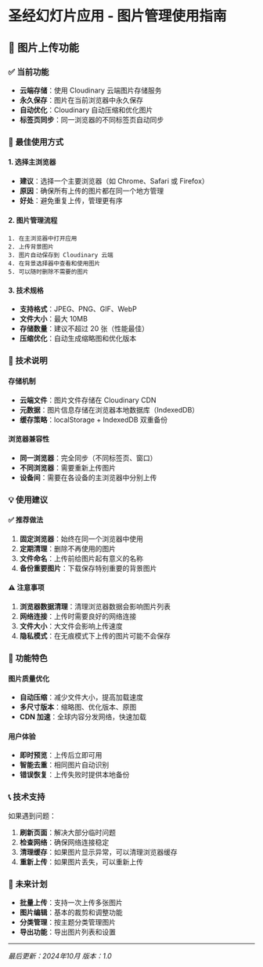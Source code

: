 # 圣经幻灯片应用 - 图片管理使用指南

## 📸 图片上传功能

### ✅ **当前功能**
- **云端存储**：使用 Cloudinary 云端图片存储服务
- **永久保存**：图片在当前浏览器中永久保存
- **自动优化**：Cloudinary 自动压缩和优化图片
- **标签页同步**：同一浏览器的不同标签页自动同步

### 🎯 **最佳使用方式**

#### 1. 选择主浏览器
- **建议**：选择一个主要浏览器（如 Chrome、Safari 或 Firefox）
- **原因**：确保所有上传的图片都在同一个地方管理
- **好处**：避免重复上传，管理更有序

#### 2. 图片管理流程
```
1. 在主浏览器中打开应用
2. 上传背景图片
3. 图片自动保存到 Cloudinary 云端
4. 在背景选择器中查看和使用图片
5. 可以随时删除不需要的图片
```

#### 3. 技术规格
- **支持格式**：JPEG、PNG、GIF、WebP
- **文件大小**：最大 10MB
- **存储数量**：建议不超过 20 张（性能最佳）
- **压缩优化**：自动生成缩略图和优化版本

### 🔧 **技术说明**

#### 存储机制
- **云端文件**：图片文件存储在 Cloudinary CDN
- **元数据**：图片信息存储在浏览器本地数据库（IndexedDB）
- **缓存策略**：localStorage + IndexedDB 双重备份

#### 浏览器兼容性
- **同一浏览器**：完全同步（不同标签页、窗口）
- **不同浏览器**：需要重新上传图片
- **设备间**：需要在各设备的主浏览器中分别上传

### 💡 **使用建议**

#### ✅ **推荐做法**
1. **固定浏览器**：始终在同一个浏览器中使用
2. **定期清理**：删除不再使用的图片
3. **文件命名**：上传前给图片起有意义的名称
4. **备份重要图片**：下载保存特别重要的背景图片

#### ⚠️ **注意事项**
1. **浏览器数据清理**：清理浏览器数据会影响图片列表
2. **网络连接**：上传时需要良好的网络连接
3. **文件大小**：大文件会影响上传速度
4. **隐私模式**：在无痕模式下上传的图片可能不会保存

### 🚀 **功能特色**

#### 图片质量优化
- **自动压缩**：减少文件大小，提高加载速度
- **多尺寸版本**：缩略图、优化版本、原图
- **CDN 加速**：全球内容分发网络，快速加载

#### 用户体验
- **即时预览**：上传后立即可用
- **智能去重**：相同图片自动识别
- **错误恢复**：上传失败时提供本地备份

### 📞 **技术支持**

如果遇到问题：
1. **刷新页面**：解决大部分临时问题
2. **检查网络**：确保网络连接稳定
3. **清理缓存**：如果图片显示异常，可以清理浏览器缓存
4. **重新上传**：如果图片丢失，可以重新上传

### 🔮 **未来计划**

- **批量上传**：支持一次上传多张图片
- **图片编辑**：基本的裁剪和调整功能
- **分类管理**：按主题分类管理图片
- **导出功能**：导出图片列表和设置

---

*最后更新：2024年10月*
*版本：1.0*